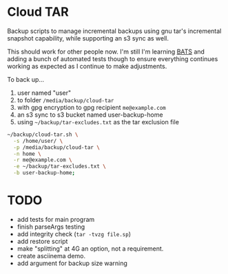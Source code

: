 # Cloud TAR

Backup scripts to manage incremental backups using gnu tar's incremental snapshot capability, while supporting an s3 sync as well.

This should work for other people now.  I'm still I'm learning [BATS](https://github.com/sstephenson/bats) and adding a bunch of automated tests though to ensure everything continues working as expected as I continue to make adjustments.
                      
To back up...
1. user named "user"
2. to folder `/media/backup/cloud-tar`
3. with gpg encryption to gpg recipient `me@example.com`
4. an s3 sync to s3 bucket named user-backup-home
5. using `~/backup/tar-excludes.txt` as the tar exclusion file

```bash
~/backup/cloud-tar.sh \
  -s /home/user/ \
  -p /media/backup/cloud-tar \
  -n home \
  -r me@example.com \
  -e ~/backup/tar-excludes.txt \
  -b user-backup-home;
```

# TODO
                     
* add tests for main program
* finish parseArgs testing
* add integrity check (`tar -tvzg file.sp`)
* add restore script
* make "splitting" at 4G an option, not a requirement.
* create asciinema demo.
* add argument for backup size warning
